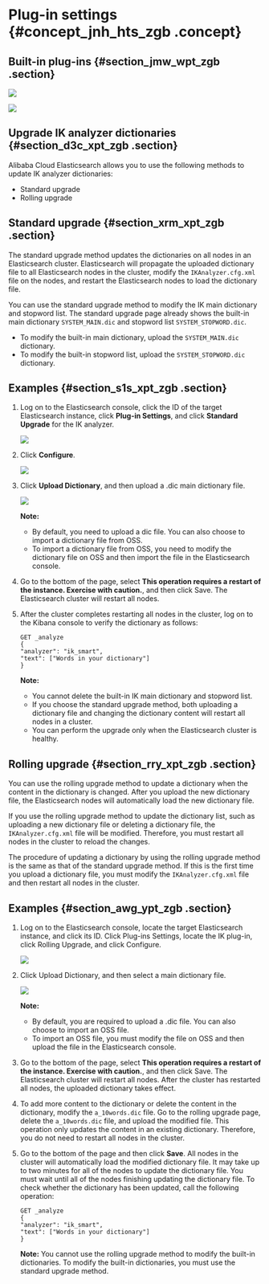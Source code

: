 # Plug-in settings {#concept_jnh_hts_zgb .concept}

## Built-in plug-ins {#section_jmw_wpt_zgb .section}

![](http://static-aliyun-doc.oss-cn-hangzhou.aliyuncs.com/assets/img/134301/155350205640206_en-US.png)

![](http://static-aliyun-doc.oss-cn-hangzhou.aliyuncs.com/assets/img/134301/155350205640208_en-US.png)

## Upgrade IK analyzer dictionaries {#section_d3c_xpt_zgb .section}

Alibaba Cloud Elasticsearch allows you to use the following methods to update IK analyzer dictionaries:

-   Standard upgrade
-   Rolling upgrade

## Standard upgrade {#section_xrm_xpt_zgb .section}

The standard upgrade method updates the dictionaries on all nodes in an Elasticsearch cluster. Elasticsearch will propagate the uploaded dictionary file to all Elasticsearch nodes in the cluster, modify the `IKAnalyzer.cfg.xml` file on the nodes, and restart the Elasticsearch nodes to load the dictionary file.

You can use the standard upgrade method to modify the IK main dictionary and stopword list. The standard upgrade page already shows the built-in main dictionary `SYSTEM_MAIN.dic` and stopword list `SYSTEM_STOPWORD.dic`.

-   To modify the built-in main dictionary, upload the `SYSTEM_MAIN.dic` dictionary.
-   To modify the built-in stopword list, upload the `SYSTEM_STOPWORD.dic` dictionary.

## Examples {#section_s1s_xpt_zgb .section}

1.  Log on to the Elasticsearch console, click the ID of the target Elasticsearch instance, click **Plug-in Settings**, and click **Standard Upgrade** for the IK analyzer.

    ![](http://static-aliyun-doc.oss-cn-hangzhou.aliyuncs.com/assets/img/134301/155350205640216_en-US.png)

2.  Click **Configure**.

    ![](http://static-aliyun-doc.oss-cn-hangzhou.aliyuncs.com/assets/img/134301/155350205640217_en-US.png)

3.  Click **Upload Dictionary**, and then upload a .dic main dictionary file.

    ![](http://static-aliyun-doc.oss-cn-hangzhou.aliyuncs.com/assets/img/134301/155350205640218_en-US.png)

    **Note:** 

    -   By default, you need to upload a dic file. You can also choose to import a dictionary file from OSS.
    -   To import a dictionary file from OSS, you need to modify the dictionary file on OSS and then import the file in the Elasticsearch console.
4.  Go to the bottom of the page, select **This operation requires a restart of the instance. Exercise with caution.**, and then click Save. The Elasticsearch cluster will restart all nodes.
5.  After the cluster completes restarting all nodes in the cluster, log on to the Kibana console to verify the dictionary as follows:

    ```
    GET _analyze
    {
    "analyzer": "ik_smart",
    "text": ["Words in your dictionary"]
    }
    ```

    **Note:** 

    -   You cannot delete the built-in IK main dictionary and stopword list.
    -   If you choose the standard upgrade method, both uploading a dictionary file and changing the dictionary content will restart all nodes in a cluster.
    -   You can perform the upgrade only when the Elasticsearch cluster is healthy.

## Rolling upgrade {#section_rry_xpt_zgb .section}

You can use the rolling upgrade method to update a dictionary when the content in the dictionary is changed. After you upload the new dictionary file, the Elasticsearch nodes will automatically load the new dictionary file.

If you use the rolling upgrade method to update the dictionary list, such as uploading a new dictionary file or deleting a dictionary file, the `IKAnalyzer.cfg.xml` file will be modified. Therefore, you must restart all nodes in the cluster to reload the changes.

The procedure of updating a dictionary by using the rolling upgrade method is the same as that of the standard upgrade method. If this is the first time you upload a dictionary file, you must modify the `IKAnalyzer.cfg.xml` file and then restart all nodes in the cluster.

## Examples {#section_awg_ypt_zgb .section}

1.  Log on to the Elasticsearch console, locate the target Elasticsearch instance, and click its ID. Click Plug-ins Settings, locate the IK plug-in, click Rolling Upgrade, and click Configure.

    ![](http://static-aliyun-doc.oss-cn-hangzhou.aliyuncs.com/assets/img/134301/155350205640222_en-US.png)

2.  Click Upload Dictionary, and then select a main dictionary file.

    ![](http://static-aliyun-doc.oss-cn-hangzhou.aliyuncs.com/assets/img/134301/155350205740223_en-US.png)

    **Note:** 

    -   By default, you are required to upload a .dic file. You can also choose to import an OSS file.
    -   To import an OSS file, you must modify the file on OSS and then upload the file in the Elasticsearch console.
3.  Go to the bottom of the page, select **This operation requires a restart of the instance. Exercise with caution.**, and then click Save. The Elasticsearch cluster will restart all nodes. After the cluster has restarted all nodes, the uploaded dictionary takes effect.
4.  To add more content to the dictionary or delete the content in the dictionary, modify the `a_10words.dic` file. Go to the rolling upgrade page, delete the `a_10words.dic` file, and upload the modified file. This operation only updates the content in an existing dictionary. Therefore, you do not need to restart all nodes in the cluster.
5.  Go to the bottom of the page and then click **Save**. All nodes in the cluster will automatically load the modified dictionary file. It may take up to two minutes for all of the nodes to update the dictionary file. You must wait until all of the nodes finishing updating the dictionary file. To check whether the dictionary has been updated, call the following operation:

    ```
    GET _analyze
    {
    "analyzer": "ik_smart",
    "text": ["Words in your dictionary"]
    }
    ```

    **Note:** You cannot use the rolling upgrade method to modify the built-in dictionaries. To modify the built-in dictionaries, you must use the standard upgrade method.


